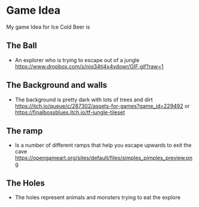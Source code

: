 # Game Idea
My game Idea for Ice Cold Beer is 
## The Ball 
- An explorer who is trying to escape out of a jungle https://www.dropbox.com/s/niq34tj4x4vdowr/GIF.gif?raw=1
## The Background and walls
- The background is pretty dark with lots of trees and dirt https://itch.io/queue/c/287302/assets-for-games?game_id=229492 or https://finalbossblues.itch.io/tf-jungle-tileset
 ## The ramp 
- Is a number of different ramps that help you escape upwards to exit the cave https://opengameart.org/sites/default/files/simples_pimples_preview.png
## The Holes
- The holes represent animals and monsters trying to eat the explore
